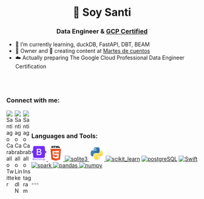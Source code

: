 <h1 align="center">👋 Soy Santi</h1>
<h3 align="center">Data Engineer & <a href="https://googlecloudcertified.credential.net/?name=Santiago%20Caraballo">GCP Certified</a></h3>

- 🌱 I’m currently learning, duckDB, FastAPI, DBT, BEAM 
- 👯 Owner and 💬 creating content at <a target="_blank" href="https://martesdecuentos.wordpress.com/">Martes de cuentos</a>
- ☁️ Actually preparing The Google Cloud Professional Data Engineer Certification

<br />
<br />

<h3 align="left">Connect with me:</h3>
<p align="left">
<a href="https://twitter.com/sancaraballo">
<img align="left" alt="Santiago Caraballo Twitter" width="22px" src="https://icongr.am/fontawesome/twitter.svg?size=128&color=70c8ff" />
</a>
<a href="https://linkedin.com/in/santicaraballo">
<img align="left" alt="Santiago Caraballo LinkedIN" width="22px" src="https://icongr.am/fontawesome/linkedin.svg?size=128&color=70c8ff" />
</a>
<a href="https://www.instagram.com/sancaraballo/">
<img align="left" alt="Santiago Caraballo Instagram" width="22px" src="https://icongr.am/fontawesome/instagram.svg?size=128&color=70c8ff" />
</a>

<br />
<br />


<h3 align="left">Languages and Tools:</h3>
<p align="left"> 
<a href="https://getbootstrap.com" target="_blank"> <img src="https://raw.githubusercontent.com/devicons/devicon/master/icons/bootstrap/bootstrap-plain-wordmark.svg" alt="bootstrap" width="40" height="40"/> </a> 
<a href="https://html.spec.whatwg.org/multipage/" target="_blank"> <img src="https://raw.githubusercontent.com/devicons/devicon/master/icons/html5/html5-original-wordmark.svg" alt="html5" width="40" height="40"/> </a>  
<a href="https://www.sqlite.org/index.html" target="_blank"> <img src="https://upload.wikimedia.org/wikipedia/commons/9/97/Sqlite-square-icon.svg" alt="sqlite3" width="40" height="40"/> </a> 
<a href="https://www.python.org" target="_blank"> <img src="https://raw.githubusercontent.com/devicons/devicon/master/icons/python/python-original.svg" alt="python" width="40" height="40"/> </a> 
<a href="https://scikit-learn.org/" target="_blank"> <img src="https://upload.wikimedia.org/wikipedia/commons/0/05/Scikit_learn_logo_small.svg" alt="scikit_learn" width="40" height="40"/></a>
<a href="https://www.postgresql.org/" target="_blank"> <img src="https://www.postgresql.org/media/img/about/press/elephant.png" alt="postgreSQL" width="40" height="40"/></a>
<a href="https://developer.apple.com/swift/" target="_blank"> <img src="https://seeklogo.com/images/S/swift-logo-E9182990F5-seeklogo.com.png" alt="Swift" width="40" height="40"/></a>
<a href="https://spark.apache.org/" target="_blank"> <img src="https://spark.apache.org/images/spark-logo-rev.svg" alt="spark" width="40" height="40"/> </a>
<a href="https://pandas.pydata.org/" target="_blank"> <img src="https://pandas.pydata.org/static/img/pandas_white.svg" alt="pandas" width="40" height="40"/> </a>
<a href="https://numpy.org/" target="_blank"> <img src="https://numpy.org/images/logo.svg" alt="numpy" width="40" height="40"/> </a>
</p>

<br />
---
